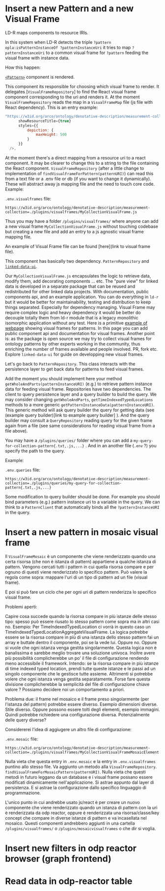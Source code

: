 # Insert a new Pattern and a new Visual Frame

LD-R maps components to resource IRIs.

In this system when LD-R detects the triple `?pattern opla:isPatternInstanceOf ?patternInstanceUri`
it tries to map `?patternInstanceUri` to a common visual frame for `?pattern` feeding the visual frame
with instance data.

How this happen:

[`<Pattern>`](https://github.com/ODPReactor/ld-r/blob/master/components/pattern/Pattern.js) component is rendered.

This component its responsible for choosing which visual frame to render. It delegates [`VisualFrameRepository`] to find the React visual frame component corresponding to the uri and renders it. At the moment `VisualFrameRepository`
reads the map in a `VisualFrameMap` file (js file with React dependency). This 
is an entry example:

```js
"https://w3id.org/arco/ontology/denotative-description/measurement-collection" : <CollectionVisualFrame
      showResourceTitle={true}
      styles={{
          depiction: {
              maxHeight: 500
          }
      }}
  />,
```

At the moment there's a direct mapping from a resource uri to a react component. It may be clearer to change this to a string to the file containing the React component. `VisualFrameRepository` (after a little change to implementation of `findVisualFrameForPattern(patternURI)`) can read this from a text file or a .env file or db (if you want to change it dynamically). These will abstract away js mapping file and the need to touch core code. Example:

`.env.visualframes` file:

```
https://w3id.org/arco/ontology/denotative-description/measurement-collection=./plugins/visualframes/MyCollectionVisualFrame.js
```

Thus you may have a folder `/plugins/visualframes/` where anyone can add a new visual frame `MyCollectionVisualFrame.js` without touching codebase but creating a new file and add an entry to a js agnostic visual frame mapping file.

An example of Visual Frame file can be found [here](link to visual frame file).

This component has basically two dependency. `PatternRepository` and [`linked-data-ui`](https://odpreactor.github.io/linked-data-ui/).

Our `MyCollectionVisualFrame.js` encapsulates the logic to retrieve data, modify them, add decorating components ... etc. The "pure view" for linked data is developed in a separate package that can be reused and redistributed for other linked data projects. With documentation, public components api, and an example application. You can do everything in `ld-r` but it would be better for maintainability, testing and distribution to keep things separated. Especially for dependency managing. Visual Frame may require complex logic and heavy dependency it would be better do decouple totally them from ld-r module that is a legacy monolithic isomorphic application without any test. Here is a primitive [example of webpage](https://odpreactor.github.io/linked-data-ui/) showing visual frames for patterns. In this page you can add public component api and documentation for visual frames. 
Another point is: as the package is open source we may try to collect visual frames for ontology patterns by other experts working in the community, thus enriching the number of frames available and people involved. PR, fork etc.
Explore `linked-data-ui` for guide on developping new visual frames.

Let's go back to `PatternRepository`. This class interacts with the persistence layer to get back data for patterns to feed visual frames.

Add the moment you should implement here your method `getWholeAndParts(patternInstanceURI)` (e.g.) to retrieve pattern instance data for feeding visual frame. Repositories have two dependencies. The client to query persistence layer and a query builder to build the query.
We may consider changing `getWholeAndParts`, `getTimeIndexedTypedLocations` methods to a more generic `getPatternInstanceData(patternInstanceURI)`. This generic method will ask query builder the query for getting data (see (example query builder)[link to example query builder] ). And the query builder may consult a `QueryRepository` reading query for the given frame again from a file (see same considerations for reading visual frame from a file above).

You may have a `/plugins/queries/` folder where you can add a `my-query-for-collection-pattern{.txt,.js,...}` . And in an another file (`.env` ?) you specify the path to the query.

Example:

`.env.queries` file:

```
https://w3id.org/arco/ontology/denotative-description/measurement-collection=./plugins/queries/my-query-for-collection-pattern{.txt,.js,...}
```


Some modification to query builder should be done. For example you should bind parameters (e.g.) pattern instance uri to a variable in the query.
We can think to a `PatternClient` that automatically binds all the `?patternInstanceURI` in the query.


# Insert a new pattern in mosaic visual frame

Il `VisualFrameMosaic` è un componente che viene renderizzato quando una certa risorsa (che non è istanza di pattern) appartiene a qualche istanza di pattern. 
Vengono cercati tutti i pattern in cui quella risorsa compare e per ognuno di questi viene renderizzato lo specifico pattern. Può valere la regola come sopra: mappare l'uri di un tipo di pattern ad un file (visual frame). 

E poi si può fare un ciclo che per ogni uri di pattern renderizza lo specifico visual frame.

Problemi aperti: 

Capire cosa succede quando la risorsa compare in più istanze delle stesso tipo:
spesso può essere riusato lo stesso pattern come sopra ma in altri casi no. Esempio: Per TimeIndexedTypedLocation ci vorrà in questo caso un TimeIndexedTypedLocationAggregateVisualFrame. 
La logica potrebbe essere se la risorsa compare in più di una istanza dello stesso pattern fai un array e buttale dentro il componente, poi se la vede lui. Oppure no. Oppure si vuole che ogni istanza venga gestita singolarmente. Questa logica non è banalissima e sarebbe meglio trovare una soluzione univoca. Inoltre avere più possibilità complicherebbe un po' il file di configurazione rendendo meno accessibile il framework. Intendo: se la risorsa compare in più istanze di time indexed typed location, prendi tutte queste istanze e le passi ad un singolo componente che le gestisce tutte assieme. Altrimenti si potrebbe volere che ogni istanza venga gestita separatamente. Forse fare questa divisione complicherebbe la semplicità del file di configurazione chiave valore ? Possiamo decidere noi un comportamento a priori.

Problema due: il frame nel mosaico e il frame preso singolarmente (per l'istanza del pattern) potrebbe essere diverso. Esempio dimensioni diverse. Stile diverso. Oppure possono essere tolti degli elementi, esempio immagini. Quindi potrebbe richiedere una configurazione diversa. Potenzialmente delle query diverse?

Considererei l'idea di aggiugere un altro file di configurazione:

`.env.mosaic` file:

```
https://w3id.org/arco/ontology/denotative-description/measurement-collection=./plugins/visualframes/MyCollectionVisualFrameMosaicElement.js
```

Nulla vieta che questa entry in `.env.mosaic` e la entry in `.env.visualframes` puntino allo stesso file. Va aggiunto un metodo alla `VisualFrameRepository`.
`findVisualFrameForMosaicPattern(patternURI)`. Nulla vieta che questi metodi in futuro leggano da un database e i visual frame possano essere modificati dinamicamente nell'applicazione. Si astrae appunto dal layer di persistenza. E si astrae la configurazione dallo specifico linguaggio di programmazione. 

L'unico punto in cui andrebbe usato js/react è per creare un nuovo componente che viene renderizzato quando un istanza di pattern con la uri è renderizzata da odp reactor, oppure è renderizzata una risorsa/classe/key concept che compare in diverse istanze di pattern e va incasellata nel mosaico. Questi componenti andrebbero aggiunti in una cartella `/plugins/visualframes/` o `/plugins/mosaicvisualframes` o che dir si voglia.



# Insert new filters in odp reactor browser (graph frontend)



# Read data in odp-reactor table

